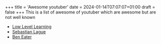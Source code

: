 +++
title = 'Awesome youtuber'
date = 2024-01-14T07:07:07+01:00
draft = false
+++
This is a list of awesome of youtuber which are awesome but are not well known
- [Low Level Learning](https://youtube.com/LowLevelLearning)
- [Sebastian Lague](https://youtube.com/@SebastianLague)
- [Ben Eater](https://youtube.com/@BenEater)
